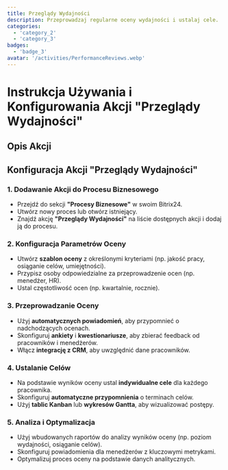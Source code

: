 ```yaml
---
title: Przeglądy Wydajności
description: Przeprowadzaj regularne oceny wydajności i ustalaj cele.
categories: 
  - 'category_2'
  - 'category_3'
badges: 
  - 'badge_3'
avatar: '/activities/PerformanceReviews.webp'
---
```


# Instrukcja Używania i Konfigurowania Akcji "Przeglądy Wydajności"

## Opis Akcji

## **Konfiguracja Akcji "Przeglądy Wydajności"**

### 1. Dodawanie Akcji do Procesu Biznesowego
- Przejdź do sekcji **"Procesy Biznesowe"** w swoim Bitrix24.
- Utwórz nowy proces lub otwórz istniejący.
- Znajdź akcję **"Przeglądy Wydajności"** na liście dostępnych akcji i dodaj ją do procesu.

### 2. Konfiguracja Parametrów Oceny
- Utwórz **szablon oceny** z określonymi kryteriami (np. jakość pracy, osiąganie celów, umiejętności).
- Przypisz osoby odpowiedzialne za przeprowadzenie ocen (np. menedżer, HR).
- Ustal częstotliwość ocen (np. kwartalnie, rocznie).

### 3. Przeprowadzanie Oceny
- Użyj **automatycznych powiadomień**, aby przypomnieć o nadchodzących ocenach.
- Skonfiguruj **ankiety** i **kwestionariusze**, aby zbierać feedback od pracowników i menedżerów.
- Włącz **integrację z CRM**, aby uwzględnić dane pracowników.

### 4. Ustalanie Celów
- Na podstawie wyników oceny ustal **indywidualne cele** dla każdego pracownika.
- Skonfiguruj **automatyczne przypomnienia** o terminach celów.
- Użyj **tablic Kanban** lub **wykresów Gantta**, aby wizualizować postępy.

### 5. Analiza i Optymalizacja
- Użyj wbudowanych raportów do analizy wyników oceny (np. poziom wydajności, osiąganie celów).
- Skonfiguruj powiadomienia dla menedżerów z kluczowymi metrykami.
- Optymalizuj proces oceny na podstawie danych analitycznych.